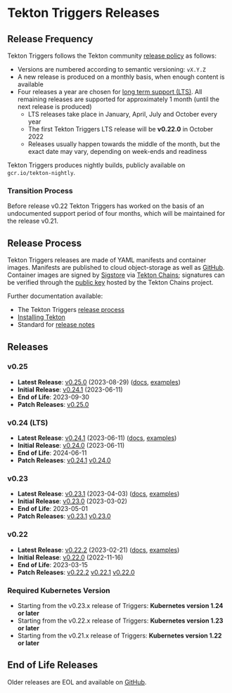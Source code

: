 # Tekton Triggers Releases

## Release Frequency

Tekton Triggers follows the Tekton community [release policy][release-policy]
as follows:

- Versions are numbered according to semantic versioning: `vX.Y.Z`
- A new release is produced on a monthly basis, when enough content is available
- Four releases a year are chosen for [long term support (LTS)](https://github.com/tektoncd/community/blob/main/releases.md#support-policy).
  All remaining releases are supported for approximately 1 month (until the next
  release is produced)
    - LTS releases take place in January, April, July and October every year
    - The first Tekton Triggers LTS release will be **v0.22.0** in October 2022
    - Releases usually happen towards the middle of the month, but the exact date
      may vary, depending on week-ends and readiness

Tekton Triggers produces nightly builds, publicly available on
`gcr.io/tekton-nightly`. 

### Transition Process

Before release v0.22 Tekton Triggers has worked on the basis of an undocumented
support period of four months, which will be maintained for the release v0.21.

## Release Process

Tekton Triggers releases are made of YAML manifests and container images.
Manifests are published to cloud object-storage as well as
[GitHub][tekton-triggers-releases]. Container images are signed by
[Sigstore][sigstore] via [Tekton Chains][tekton-chains]; signatures can be
verified through the [public key][chains-public-key] hosted by the Tekton Chains
project.

Further documentation available:

- The Tekton Triggers [release process][tekton-releases-docs]
- [Installing Tekton][tekton-installation]
- Standard for [release notes][release-notes-standards]

## Releases

### v0.25

- **Latest Release**: [v0.25.0][v0-25-0] (2023-08-29) ([docs][v0-25-0-docs], [examples][v0-25-0-examples])
- **Initial Release**: [v0.24.1][v0-24-1] (2023-06-11)
- **End of Life**: 2023-09-30
- **Patch Releases**: [v0.25.0][v0-25-0]

### v0.24 (LTS)

- **Latest Release**: [v0.24.1][v0-24-1] (2023-06-11) ([docs][v0-24-1-docs], [examples][v0-24-1-examples])
- **Initial Release**: [v0.24.0][v0-24-0] (2023-06-11)
- **End of Life**: 2024-06-11
- **Patch Releases**: [v0.24.1][v0-24-1] [v0.24.0][v0-24-0]

### v0.23

- **Latest Release**: [v0.23.1][v0-23-1] (2023-04-03) ([docs][v0-23-1-docs], [examples][v0-23-1-examples])
- **Initial Release**: [v0.23.0][v0-23-0] (2023-03-02)
- **End of Life**: 2023-05-01
- **Patch Releases**: [v0.23.1][v0-23-1] [v0.23.0][v0-23-0]

### v0.22

- **Latest Release**: [v0.22.2][v0-22-2] (2023-02-21) ([docs][v0-22-2-docs], [examples][v0-22-2-examples])
- **Initial Release**: [v0.22.0][v0-22-0] (2022-11-16)
- **End of Life**: 2023-03-15
- **Patch Releases**: [v0.22.2][v0-22-2] [v0.22.1][v0-22-1] [v0.22.0][v0-22-0]

### Required Kubernetes Version

- Starting from the v0.23.x release of Triggers: **Kubernetes version 1.24 or later**
- Starting from the v0.22.x release of Triggers: **Kubernetes version 1.23 or later**
- Starting from the v0.21.x release of Triggers: **Kubernetes version 1.22 or later**

## End of Life Releases

Older releases are EOL and available on [GitHub][tekton-triggers-releases].


[release-policy]: https://github.com/tektoncd/community/blob/main/releases.md
[sigstore]: https://sigstore.dev
[tekton-chains]: https://github.com/tektoncd/chains
[tekton-triggers-releases]: https://github.com/tektoncd/triggers/releases
[chains-public-key]: https://github.com/tektoncd/chains/blob/main/tekton.pub
[tekton-releases-docs]: tekton/README.md
[tekton-installation]: docs/install.md
[release-notes-standards]:
    https://github.com/tektoncd/community/blob/main/standards.md#release-notes

[v0-21-0]: https://github.com/tektoncd/triggers/releases/tag/v0.21.0
[v0-22-0]: https://github.com/tektoncd/triggers/releases/tag/v0.21.0
[v0-22-1]: https://github.com/tektoncd/triggers/releases/tag/v0.22.1
[v0-22-2]: https://github.com/tektoncd/triggers/releases/tag/v0.22.2
[v0-22-2-docs]: https://github.com/tektoncd/triggers/tree/v0.22.2/docs#tekton-triggers
[v0-22-2-examples]: https://github.com/tektoncd/triggers/tree/v0.22.2/examples#examples
[v0-23-0]: https://github.com/tektoncd/triggers/releases/tag/v0.23.0
[v0-23-1]: https://github.com/tektoncd/triggers/releases/tag/v0.23.1
[v0-23-1-docs]: https://github.com/tektoncd/triggers/tree/v0.23.1/docs#tekton-triggers
[v0-23-1-examples]: https://github.com/tektoncd/triggers/tree/v0.23.1/examples#examples
[v0-24-0]: https://github.com/tektoncd/triggers/releases/tag/v0.24.0
[v0-24-1]: https://github.com/tektoncd/triggers/releases/tag/v0.24.1
[v0-24-1-docs]: https://github.com/tektoncd/triggers/tree/v0.24.1/docs#tekton-triggers
[v0-24-1-examples]: https://github.com/tektoncd/triggers/tree/v0.24.1/examples#examples
[v0-25-0]: https://github.com/tektoncd/triggers/releases/tag/v0.25.0
[v0-25-0-docs]: https://github.com/tektoncd/triggers/tree/v0.25.0/docs#tekton-triggers
[v0-25-0-examples]: https://github.com/tektoncd/triggers/tree/v0.25.0/examples#examples


